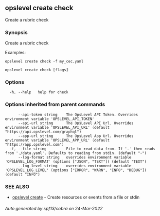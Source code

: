 ## opslevel create check

Create a rubric check

### Synopsis

Create a rubric check

Examples:

	opslevel create check -f my_cec.yaml


```
opslevel create check [flags]
```

### Options

```
  -h, --help   help for check
```

### Options inherited from parent commands

```
      --api-token string    The OpsLevel API Token. Overrides environment variable 'OPSLEVEL_API_TOKEN'
      --api-url string      The OpsLevel API Url. Overrides environment variable 'OPSLEVEL_API_URL' (default "https://api.opslevel.com/graphql")
      --app-url string      The OpsLevel App Url. Overrides environment variable 'OPSLEVEL_APP_URL' (default "https://app.opslevel.com")
  -f, --file string         File to read data from. If '.' then reads from './data.yaml'. Defaults to reading from stdin. (default "-")
      --log-format string   overrides environment variable 'OPSLEVEL_LOG_FORMAT' (options ["JSON", "TEXT"]) (default "TEXT")
      --log-level string    overrides environment variable 'OPSLEVEL_LOG_LEVEL' (options ["ERROR", "WARN", "INFO", "DEBUG"]) (default "INFO")
```

### SEE ALSO

* [opslevel create](opslevel_create.md)	 - Create resources or events from a file or stdin

###### Auto generated by spf13/cobra on 24-Mar-2022

